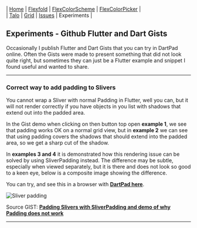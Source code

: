 | [Home](README) | [Flexfold](flexfold) | [FlexColorScheme](colorscheme) | [FlexColorPicker](colorpicker) |  
| [Talo](talo)   | [Grid](gridview)     | [Issues](issues)               | Experiments                    |

## Experiments - Github Flutter and Dart Gists

Occasionally I publish Flutter and Dart Gists that you can try in DartPad online. Often the Gists were made
to present something that did not look quite right, but sometimes they can just be a Flutter example and snippet 
I found useful and wanted to share.

---

### Correct way to add padding to Slivers

You cannot wrap a Sliver with normal Padding in Flutter, well you can, but it will not render correctly if
you have objects in you list with shadows that extend out into the padded area.

In the Gist demo when clicking on then button top open **example 1**, we see that padding works OK on a
normal grid view, but in **example 2** we can see that using padding covers the shadows that should
extend into the padded area, so we get a sharp cut of the shadow.

In **examples 3 and 4** it is demonstrated how this rendering issue can be solved by using SliverPadding instead.
The difference may be subtle, especially when viewed separately, but it is there and does not look so good to a 
keen eye, below is a composite image showing the difference.

You can try, and see this in a browser with [**DartPad here**](https://www.dartpad.dev/e199cb754fc08f4e1500efc96e322eee?).

<img src="https://rydmike.com/assets/sliverpadding.png?raw=true" alt="Sliver padding"/>

Source GIST: [**Padding Slivers with SliverPadding and demo of why Padding does not work**](https://gist.github.com/rydmike/e199cb754fc08f4e1500efc96e322eee)

---